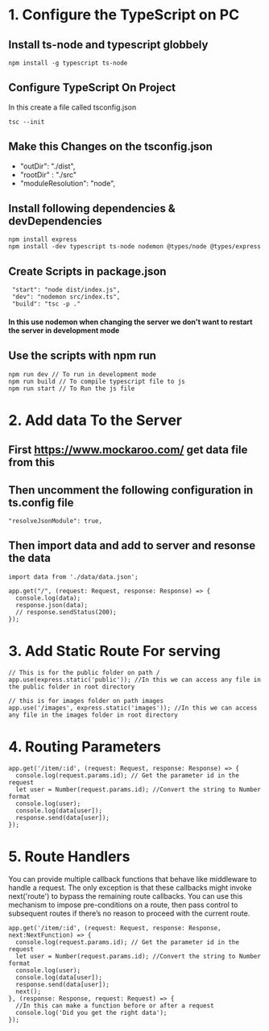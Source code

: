 # 1. Configure the TypeScript on PC

## Install ts-node and typescript globbely

```
npm install -g typescript ts-node
```

## Configure TypeScript On Project
In this create a file called tsconfig.json
```
tsc --init
```

## Make this Changes on the tsconfig.json

- "outDir": "./dist",
- "rootDir" : "./src"
- "moduleResolution": "node", 

## Install following dependencies & devDependencies

```
npm install express
npm install -dev typescript ts-node nodemon @types/node @types/express 
```

## Create Scripts in package.json

```
 "start": "node dist/index.js", 
 "dev": "nodemon src/index.ts",
 "build": "tsc -p ."
```
#### In this use nodemon when changing the server we don't want to restart the server  in development mode

## Use the scripts with npm run
```
npm run dev // To run in development mode
npm run build // To compile typescript file to js
npm run start // To Run the js file
```
# 2. Add data To the Server

## First https://www.mockaroo.com/ get data file from this

## Then uncomment the following configuration in ts.config file
```
"resolveJsonModule": true, 
```

## Then import data and add to server and resonse the data
```
import data from './data/data.json';

app.get("/", (request: Request, response: Response) => {
  console.log(data);
  response.json(data);
  // response.sendStatus(200);
});
```

# 3. Add Static Route For serving

```
// This is for the public folder on path /
app.use(express.static('public')); //In this we can access any file in the public folder in root directory

// this is for images folder on path images
app.use('/images', express.static('images')); //In this we can access any file in the images folder in root directory
```

# 4. Routing Parameters

```
app.get('/item/:id', (request: Request, response: Response) => {
  console.log(request.params.id); // Get the parameter id in the request
  let user = Number(request.params.id); //Convert the string to Number format
  console.log(user);
  console.log(data[user]);
  response.send(data[user]);
});
```
# 5. Route Handlers
You can provide multiple callback functions that behave like middleware to handle a request. The only exception is that these callbacks might invoke next('route') to bypass the remaining route callbacks. You can use this mechanism to impose pre-conditions on a route, then pass control to subsequent routes if there’s no reason to proceed with the current route.

```
app.get('/item/:id', (request: Request, response: Response, next:NextFunction) => {
  console.log(request.params.id); // Get the parameter id in the request
  let user = Number(request.params.id); //Convert the string to Number format
  console.log(user);
  console.log(data[user]);
  response.send(data[user]);
  next();
}, (response: Response, request: Request) => {
  //In this can make a function before or after a request
  console.log('Did you get the right data');
});
```



